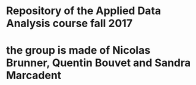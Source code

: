 # Repository of the Applied Data Analysis course fall 2017
# the group is made of Nicolas Brunner, Quentin Bouvet and Sandra Marcadent
